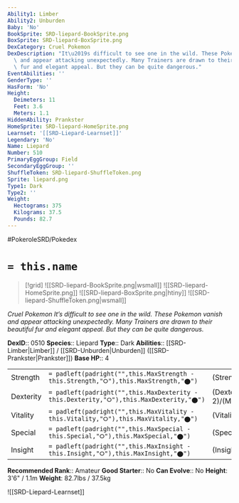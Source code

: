 ```yaml
---
Ability1: Limber
Ability2: Unburden
Baby: 'No'
BookSprite: SRD-liepard-BookSprite.png
BoxSprite: SRD-liepard-BoxSprite.png
DexCategory: Cruel Pokemon
DexDescription: "It\u2019s difficult to see one in the wild. These Pokemon vanish\
  \ and appear attacking unexpectedly. Many Trainers are drawn to their beautiful\
  \ fur and elegant appeal. But they can be quite dangerous."
EventAbilities: ''
GenderType: ''
HasForm: 'No'
Height:
  Deimeters: 11
  Feet: 3.6
  Meters: 1.1
HiddenAbility: Prankster
HomeSprite: SRD-liepard-HomeSprite.png
Learnset: '[[SRD-Liepard-Learnset]]'
Legendary: 'No'
Name: Liepard
Number: 510
PrimaryEggGroup: Field
SecondaryEggGroup: ''
ShuffleToken: SRD-liepard-ShuffleToken.png
Sprite: liepard.png
Type1: Dark
Type2: ''
Weight:
  Hectograms: 375
  Kilograms: 37.5
  Pounds: 82.7
---
```


#PokeroleSRD/Pokedex

# `= this.name`

> [!grid]
> ![[SRD-liepard-BookSprite.png|wsmall]]
> ![[SRD-liepard-HomeSprite.png]]
> ![[SRD-liepard-BoxSprite.png|htiny]]
> ![[SRD-liepard-ShuffleToken.png|wsmall]]


*Cruel Pokemon*
*It’s difficult to see one in the wild. These Pokemon vanish and appear attacking unexpectedly. Many Trainers are drawn to their beautiful fur and elegant appeal. But they can be quite dangerous.*

**DexID**:: 0510
**Species**:: Liepard
**Type**:: Dark
**Abilities**:: [[SRD-Limber|Limber]] / [[SRD-Unburden|Unburden]] ([[SRD-Prankster|Prankster]])
**Base HP**:: 4

|           |                                                                                        |                                          |
| --------- | -------------------------------------------------------------------------------------- | ---------------------------------------- |
| Strength  | `= padleft(padright("",this.MaxStrength - this.Strength,"⭘"),this.MaxStrength,"⬤")`    | (Strength::2)/(MaxStrength::5)   |
| Dexterity | `= padleft(padright("",this.MaxDexterity - this.Dexterity,"⭘"),this.MaxDexterity,"⬤")` | (Dexterity:: 2)/(MaxDexterity::6) |
| Vitality  | `= padleft(padright("",this.MaxVitality - this.Vitality,"⭘"),this.MaxVitality,"⬤")`    | (Vitality::2)/(MaxVitality::4)   |
| Special   | `= padleft(padright("",this.MaxSpecial - this.Special,"⭘"),this.MaxSpecial,"⬤")`       | (Special::2)/(MaxSpecial::5)     |
| Insight   | `= padleft(padright("",this.MaxInsight - this.Insight,"⭘"),this.MaxInsight,"⬤")`       | (Insight::2)/(MaxInsight::4)     |


**Recommended Rank**:: Amateur
**Good Starter**:: No
**Can Evolve**:: No
**Height**: 3'6" / 1.1m
**Weight**: 82.7lbs / 37.5kg

![[SRD-Liepard-Learnset]]